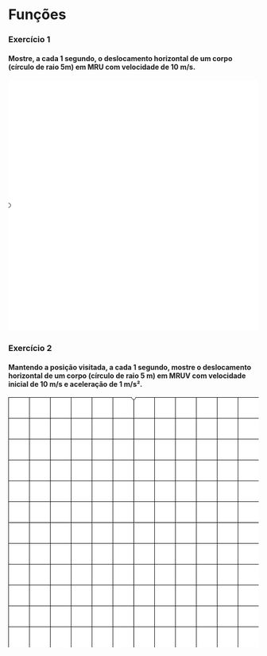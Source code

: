 # Funções
### Exercício 1
#### Mostre, a cada 1 segundo, o deslocamento horizontal de um corpo (círculo de raio 5m) em MRU com velocidade de 10 m/s.
<img src="Exercicio_1/Exercicio_1.gif">

### Exercício 2
#### Mantendo a posição visitada, a cada 1 segundo, mostre o deslocamento horizontal de um corpo (círculo de raio 5 m) em MRUV com velocidade inicial de 10 m/s e aceleração de 1 m/s².
<img src="Exercicio_2/Exercicio_2.gif">



